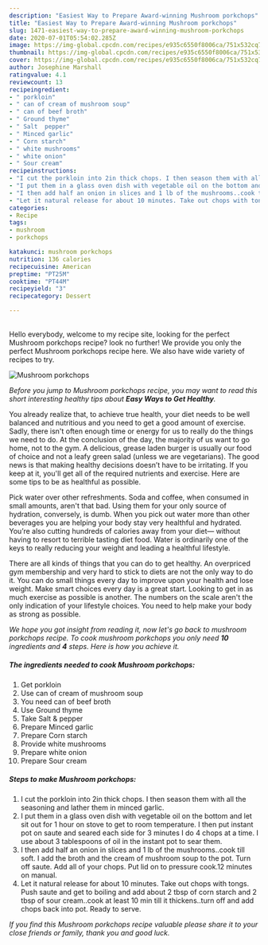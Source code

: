 ```yaml
---
description: "Easiest Way to Prepare Award-winning Mushroom porkchops"
title: "Easiest Way to Prepare Award-winning Mushroom porkchops"
slug: 1471-easiest-way-to-prepare-award-winning-mushroom-porkchops
date: 2020-07-01T05:54:02.285Z
image: https://img-global.cpcdn.com/recipes/e935c6550f8006ca/751x532cq70/mushroom-porkchops-recipe-main-photo.jpg
thumbnail: https://img-global.cpcdn.com/recipes/e935c6550f8006ca/751x532cq70/mushroom-porkchops-recipe-main-photo.jpg
cover: https://img-global.cpcdn.com/recipes/e935c6550f8006ca/751x532cq70/mushroom-porkchops-recipe-main-photo.jpg
author: Josephine Marshall
ratingvalue: 4.1
reviewcount: 13
recipeingredient:
- " porkloin"
- " can of cream of mushroom soup"
- " can of beef broth"
- " Ground thyme"
- " Salt  pepper"
- " Minced garlic"
- " Corn starch"
- " white mushrooms"
- " white onion"
- " Sour cream"
recipeinstructions:
- "I cut the porkloin into 2in thick chops. I then season them with all the seasoning and lather them in minced garlic."
- "I put them in a glass oven dish with vegetable oil on the bottom and let sit out for 1 hour on stove to get to room temperature. I then put instant pot on saute and seared each side for 3 minutes I do 4 chops at a time. I use about 3 tablespoons of oil in the instant pot to sear them."
- "I then add half an onion in slices and 1 lb of the mushrooms..cook till soft. I add the broth and the cream of mushroom soup to the pot. Turn off saute. Add all of your chops. Put lid on to pressure cook.12 minutes on manual."
- "Let it natural release for about 10 minutes. Take out chops with tongs. Push saute and get to boiling and add about 2 tbsp of corn starch and 2 tbsp of sour cream..cook at least 10 min till it thickens..turn off and add chops back into pot. Ready to serve."
categories:
- Recipe
tags:
- mushroom
- porkchops

katakunci: mushroom porkchops 
nutrition: 136 calories
recipecuisine: American
preptime: "PT25M"
cooktime: "PT44M"
recipeyield: "3"
recipecategory: Dessert

---
```

<br>
Hello everybody, welcome to my recipe site, looking for the perfect Mushroom porkchops recipe? look no further! We provide you only the perfect Mushroom porkchops recipe here. We also have wide variety of recipes to try.
<br>


![Mushroom porkchops](https://img-global.cpcdn.com/recipes/e935c6550f8006ca/751x532cq70/mushroom-porkchops-recipe-main-photo.jpg)

<i>Before you jump to Mushroom porkchops recipe, you may want to read this short interesting healthy tips about <strong>Easy Ways to Get Healthy</strong>.</i>

You already realize that, to achieve true health, your diet needs to be well balanced and nutritious and you need to get a good amount of exercise. Sadly, there isn't often enough time or energy for us to really do the things we need to do. At the conclusion of the day, the majority of us want to go home, not to the gym. A delicious, grease laden burger is usually our food of choice and not a leafy green salad (unless we are vegetarians). The good news is that making healthy decisions doesn’t have to be irritating. If you keep at it, you'll get all of the required nutrients and exercise. Here are some tips to be as healthful as possible.

Pick water over other refreshments. Soda and coffee, when consumed in small amounts, aren't that bad. Using them for your only source of hydration, conversely, is dumb. When you pick out water more than other beverages you are helping your body stay very healthful and hydrated. You’re also cutting hundreds of calories away from your diet— without having to resort to terrible tasting diet food. Water is ordinarily one of the keys to really reducing your weight and leading a healthful lifestyle.

There are all kinds of things that you can do to get healthy. An overpriced gym membership and very hard to stick to diets are not the only way to do it. You can do small things every day to improve upon your health and lose weight. Make smart choices every day is a great start. Looking to get in as much exercise as possible is another. The numbers on the scale aren't the only indication of your lifestyle choices. You need to help make your body as strong as possible. 


<i>We hope you got insight from reading it, now let's go back to mushroom porkchops recipe. To cook mushroom porkchops you only need <strong>10</strong> ingredients and <strong>4</strong> steps. Here is how you achieve it.
</i>

##### The ingredients needed to cook Mushroom porkchops:

1. Get  porkloin
1. Use  can of cream of mushroom soup
1. You need  can of beef broth
1. Use  Ground thyme
1. Take  Salt &amp; pepper
1. Prepare  Minced garlic
1. Prepare  Corn starch
1. Provide  white mushrooms
1. Prepare  white onion
1. Prepare  Sour cream


##### Steps to make Mushroom porkchops:

1. I cut the porkloin into 2in thick chops. I then season them with all the seasoning and lather them in minced garlic.
1. I put them in a glass oven dish with vegetable oil on the bottom and let sit out for 1 hour on stove to get to room temperature. I then put instant pot on saute and seared each side for 3 minutes I do 4 chops at a time. I use about 3 tablespoons of oil in the instant pot to sear them.
1. I then add half an onion in slices and 1 lb of the mushrooms..cook till soft. I add the broth and the cream of mushroom soup to the pot. Turn off saute. Add all of your chops. Put lid on to pressure cook.12 minutes on manual.
1. Let it natural release for about 10 minutes. Take out chops with tongs. Push saute and get to boiling and add about 2 tbsp of corn starch and 2 tbsp of sour cream..cook at least 10 min till it thickens..turn off and add chops back into pot. Ready to serve.


<i>If you find this Mushroom porkchops recipe valuable please share it to your close friends or family, thank you and good luck.</i>

